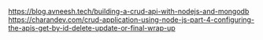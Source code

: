 https://blog.avneesh.tech/building-a-crud-api-with-nodejs-and-mongodb
https://charandev.com/crud-application-using-node-js-part-4-configuring-the-apis-get-by-id-delete-update-or-final-wrap-up
